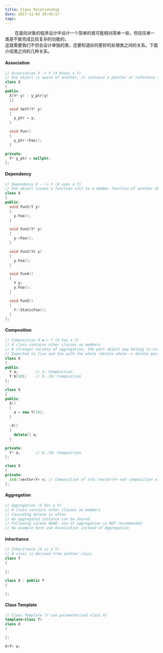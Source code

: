 ```yaml
---
title: Class Relationship
date: 2017-11-03 19:43:17
tags:
---
```

&ensp;&ensp;&ensp;&ensp; 在面向对象的程序设计中设计一个简单的类可能相对简单一些，但往往单一类是不能完成比较复杂的功能的，  
这就需要我们不但会设计单独的类，还要知道如何更好的处理类之间的关系。下面介绍类之间的几种关系。

#### Association
```cpp
// Association X -> Y (X knows a Y)
// One object is aware of another, it cantains a pointer or reference to another object
class X
{
public:
  X(Y* y) : y_ptr(y)
  {}

  void SetY(Y* y)
  {
    y_ptr = y;
  }

  void Fun()
  {
    y_ptr->Foo();
  }

private:
  Y* y_ptr = nullptr;
};
```
#### Dependency
```cpp
// Dependency X ---> Y (X uses a Y)
// One object issues a function call to a member function of another object
class X
{
public:
  void Fun1(Y y)
  {
    y.Foo();
  }

  void Fun2(Y* y)
  {
    y->Foo();
  }

  void Fun3(Y& y)
  {
    y.Foo();
  }

  void Fun4()
  {
    Y y;
    y.Foo();
  }

  void Fun5()
  {
    Y::StaticFoo();
  }
};
```
#### Composition
```cpp
// Composition X ◆-> Y (X has a Y)
// A class contains other classes as members
// A stronger variety of aggregation, the part object may belong to only one whole
// Expected to live and die with the whole (delete whole -> delete part)
class X
{
public:
  Y a;        // 1; Composition
  Y b[10];    // 0..10; Composition
};

class X
{
public:
  X()
  {
    a = new Y[10];
  }

  ~X()
  {
    delete[] a;
  }

private:
  Y* a;       // 0..10; Composition
};

class X
{
private:
  std::vector<Y> v; // Composition of std::vector<Y> not composition of Y;
};
```
#### Aggregation
```cpp
// Aggregation (X has a Y)
// A class contains other classes as members
// Cascading delete is often
// An aggregated instance can be shared
// Following Larman OOAD: use of aggregation is NOT recommended
// No example here use Association instead of Aggregation
```
#### Inheritance
```cpp
// Inheritance (X is a Y)
// A class is derived from another class
class Y
{

};

class X : public Y
{

};
```

#### Class Template
```cpp
// Class Template (Y use parameterized class X)
template<class T>
class X
{

};

X<Y> a;
```
